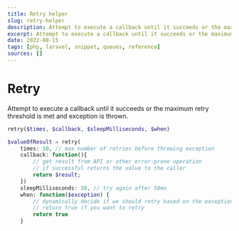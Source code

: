 ```yaml
---
title: Retry helper
slug: retry-helper
description: Attempt to execute a callback until it succeeds or the maximum retry threshold is met and exception is thrown.
excerpt: Attempt to execute a callback until it succeeds or the maximum retry threshold is met and exception is thrown.
date: 2022-08-15
tags: [php, laravel, snippet, queues, reference]
sources: []
---
```


# Retry

Attempt to execute a callback until it succeeds or the maximum retry threshold is met and exception is thrown.

```php
retry($times, $callback, $sleepMilliseconds, $when)
```

```php
$valueOfResult = retry(
    times: 10, // max number of retries before throwing exception
    callback: function(){
        // get result from API or other error-prone operation
        // if successful returns the value to the caller
        return $result;
    })
    sleepMilliseconds: 50, // try again after 50ms
    when: function($exception) {
        // dynamically decide if we should retry based on the exception
        // return true if you want to retry
        return true
    }
```
